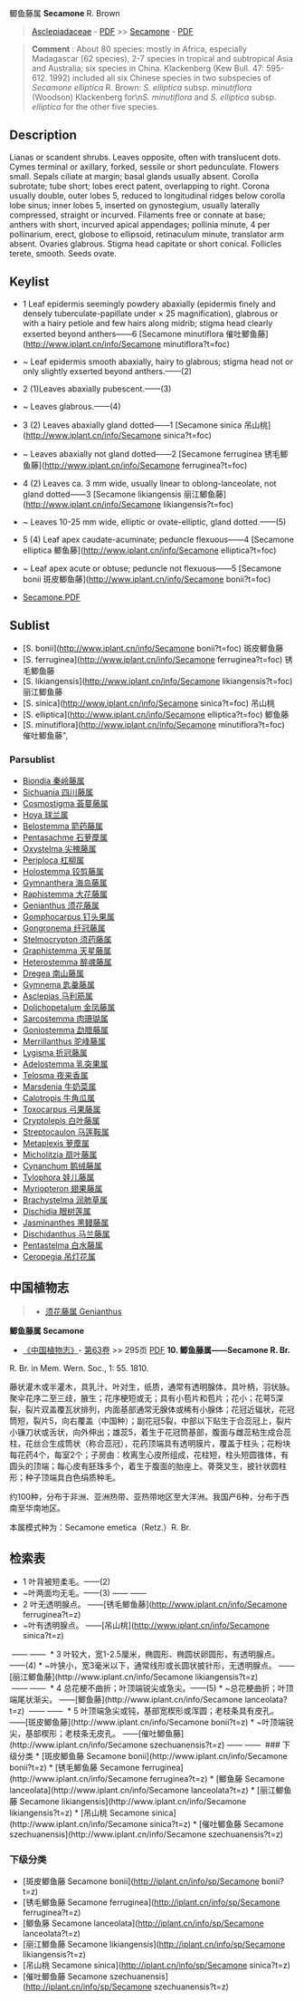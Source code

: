 鲫鱼藤属 **Secamone** R. Brown

> [Asclepiadaceae](http://www.iplant.cn/info/Asclepiadaceae?t=foc) - [PDF](http://www.iplant.cn/foc/pdf/Asclepiadaceae.pdf) >> [Secamone](http://www.iplant.cn/info/Secamone?t=foc) - [PDF](http://www.iplant.cn/foc/pdf/Secamone.pdf)

> **Comment** : 
> About 80 species: mostly in Africa, especially Madagascar (62 species), 2-7 species in tropical and subtropical Asia and Australia; six species in China.
> Klackenberg (Kew Bull. 47: 595-612. 1992) included all six Chinese species in two subspecies of *Secamone elliptica* R. Brown: *S. elliptica* subsp. *minutiflora* (Woodson) Klackenberg for\n*S. minutiflora* and *S. elliptica* subsp. *elliptica* for the other five species.

## Description

Lianas or scandent shrubs. Leaves opposite, often with translucent dots. Cymes terminal or axillary, forked, sessile or short pedunculate. Flowers small. Sepals ciliate at margin; basal glands usually absent. Corolla subrotate; tube short; lobes erect patent, overlapping to right. Corona usually double, outer lobes 5, reduced to longitudinal ridges below corolla lobe sinus; inner lobes 5, inserted on gynostegium, usually laterally compressed, straight or incurved. Filaments free or connate at base; anthers with short, incurved apical appendages; pollinia minute, 4 per pollinarium, erect, globose to ellipsoid, retinaculum minute, translator arm absent. Ovaries glabrous. Stigma head capitate or short conical. Follicles terete, smooth. Seeds ovate.

## Keylist
* 1 Leaf epidermis seemingly powdery abaxially (epidermis finely and densely tuberculate-papillate under &#215; 25 magnification), glabrous or with a hairy petiole and few hairs along midrib; stigma head clearly exserted beyond anthers——6 [Secamone minutiflora 催吐鲫鱼藤](http://www.iplant.cn/info/Secamone minutiflora?t=foc)
* ~ Leaf epidermis smooth abaxially, hairy to glabrous; stigma head not or only slightly exserted beyond anthers.——(2)
* 2 (1)Leaves abaxially pubescent.——(3)
* ~ Leaves glabrous.——(4)
* 3 (2) Leaves abaxially gland dotted——1 [Secamone sinica 吊山桃](http://www.iplant.cn/info/Secamone sinica?t=foc)
* ~ Leaves abaxially not gland dotted——2 [Secamone ferruginea 锈毛鲫鱼藤](http://www.iplant.cn/info/Secamone ferruginea?t=foc)
* 4 (2) Leaves ca. 3 mm wide, usually linear to oblong-lanceolate, not gland dotted——3 [Secamone likiangensis 丽江鲫鱼藤](http://www.iplant.cn/info/Secamone likiangensis?t=foc)
* ~ Leaves 10-25 mm wide, elliptic or ovate-elliptic, gland dotted.——(5)
* 5 (4) Leaf apex caudate-acuminate; peduncle flexuous——4 [Secamone elliptica 鲫鱼藤](http://www.iplant.cn/info/Secamone elliptica?t=foc)
* ~ Leaf apex acute or obtuse; peduncle not flexuous——5 [Secamone bonii 斑皮鲫鱼藤](http://www.iplant.cn/info/Secamone bonii?t=foc)

* [Secamone.PDF](http://www.iplant.cn/foc/pdf/Secamone.pdf)

## Sublist

* [S.  bonii](http://www.iplant.cn/info/Secamone bonii?t=foc)
 斑皮鲫鱼藤
* [S.  ferruginea](http://www.iplant.cn/info/Secamone ferruginea?t=foc)
 锈毛鲫鱼藤
* [S.  likiangensis](http://www.iplant.cn/info/Secamone likiangensis?t=foc)
 丽江鲫鱼藤
* [S.  sinica](http://www.iplant.cn/info/Secamone sinica?t=foc)
 吊山桃
* [S.  elliptica](http://www.iplant.cn/info/Secamone elliptica?t=foc)
 鲫鱼藤
* [S.  minutiflora](http://www.iplant.cn/info/Secamone minutiflora?t=foc) 催吐鲫鱼藤",

### Parsublist

* [Biondia  秦岭藤属](http://www.iplant.cn/info/Biondia?t=foc)
* [Sichuania  四川藤属](http://www.iplant.cn/info/Sichuania?t=foc)
* [Cosmostigma  荟蔓藤属](http://www.iplant.cn/info/Cosmostigma?t=foc)
* [Hoya  球兰属](http://www.iplant.cn/info/Hoya?t=foc)
* [Belostemma  箭药藤属](http://www.iplant.cn/info/Belostemma?t=foc)
* [Pentasachme  石萝藦属](http://www.iplant.cn/info/Pentasachme?t=foc)
* [Oxystelma  尖槐藤属](http://www.iplant.cn/info/Oxystelma?t=foc)
* [Periploca  杠柳属](http://www.iplant.cn/info/Periploca?t=foc)
* [Holostemma  铰剪藤属](http://www.iplant.cn/info/Holostemma?t=foc)
* [Gymnanthera  海岛藤属](http://www.iplant.cn/info/Gymnanthera?t=foc)
* [Raphistemma  大花藤属](http://www.iplant.cn/info/Raphistemma?t=foc)
* [Genianthus  须花藤属](http://www.iplant.cn/info/Genianthus?t=foc)
* [Gomphocarpus  钉头果属](http://www.iplant.cn/info/Gomphocarpus?t=foc)
* [Gongronema  纤冠藤属](http://www.iplant.cn/info/Gongronema?t=foc)
* [Stelmocrypton  须药藤属](http://www.iplant.cn/info/Stelmocrypton?t=foc)
* [Graphistemma  天星藤属](http://www.iplant.cn/info/Graphistemma?t=foc)
* [Heterostemma  醉魂藤属](http://www.iplant.cn/info/Heterostemma?t=foc)
* [Dregea  南山藤属](http://www.iplant.cn/info/Dregea?t=foc)
* [Gymnema  匙羹藤属](http://www.iplant.cn/info/Gymnema?t=foc)
* [Asclepias  马利筋属](http://www.iplant.cn/info/Asclepias?t=foc)
* [Dolichopetalum  金凤藤属](http://www.iplant.cn/info/Dolichopetalum?t=foc)
* [Sarcostemma  肉珊瑚属](http://www.iplant.cn/info/Sarcostemma?t=foc)
* [Goniostemma  勐腊藤属](http://www.iplant.cn/info/Goniostemma?t=foc)
* [Merrillanthus  驼峰藤属](http://www.iplant.cn/info/Merrillanthus?t=foc)
* [Lygisma  折冠藤属](http://www.iplant.cn/info/Lygisma?t=foc)
* [Adelostemma  乳突果属](Adelostemma-乳突果属.md)
* [Telosma  夜来香属](http://www.iplant.cn/info/Telosma?t=foc)
* [Marsdenia  牛奶菜属](http://www.iplant.cn/info/Marsdenia?t=foc)
* [Calotropis  牛角瓜属](http://www.iplant.cn/info/Calotropis?t=foc)
* [Toxocarpus  弓果藤属](http://www.iplant.cn/info/Toxocarpus?t=foc)
* [Cryptolepis  白叶藤属](http://www.iplant.cn/info/Cryptolepis?t=foc)
* [Streptocaulon  马莲鞍属](http://www.iplant.cn/info/Streptocaulon?t=foc)
* [Metaplexis  萝藦属](http://www.iplant.cn/info/Metaplexis?t=foc)
* [Micholitzia  扇叶藤属](http://www.iplant.cn/info/Micholitzia?t=foc)
* [Cynanchum  鹅绒藤属](http://www.iplant.cn/info/Cynanchum?t=foc)
* [Tylophora  娃儿藤属](http://www.iplant.cn/info/Tylophora?t=foc)
* [Myriopteron  翅果藤属](http://www.iplant.cn/info/Myriopteron?t=foc)
* [Brachystelma  润肺草属](http://www.iplant.cn/info/Brachystelma?t=foc)
* [Dischidia  眼树莲属](http://www.iplant.cn/info/Dischidia?t=foc)
* [Jasminanthes  黑鳗藤属](http://www.iplant.cn/info/Jasminanthes?t=foc)
* [Dischidanthus  马兰藤属](http://www.iplant.cn/info/Dischidanthus?t=foc)
* [Pentastelma  白水藤属](http://www.iplant.cn/info/Pentastelma?t=foc)
* [Ceropegia  吊灯花属](http://www.iplant.cn/info/Ceropegia?t=foc)

## 中国植物志

> * [须花藤属  Genianthus](http://www.iplant.cn/info/Genianthus?t=z)

**鲫鱼藤属 Secamone**

* [《中国植物志》](http://www.iplant.cn/frps)- [第63卷](http://www.iplant.cn/frps/vol/63) >> 295页 [PDF](http://www.iplant.cn/frps/pdf/63/295y.pdf)
**10. 鲫鱼藤属——Secamone R. Br.**

R. Br. in Mem. Wern. Soc., 1: 55. 1810.

藤状灌木或半灌木，具乳汁。叶对生，纸质，通常有透明腺体，具叶柄，羽状脉。聚伞花序二至三歧，腋生；花序梗短或无；具有小苞片和苞片；花小；花萼5深裂，裂片双盖覆瓦状排列，内面基部通常无腺体或稀有小腺体；花冠近辐状，花冠筒短，裂片5，向右覆盖（中国种）；副花冠5裂，中部以下贴生于合蕊冠上，裂片小镰刀状或舌状，向外伸出；雄蕊5，着生于花冠筒基部，腹面与雌蕊粘生成合蕊柱，花丝合生成筒状（称合蕊冠），花药顶端具有透明膜片，覆盖于柱头；花粉块每花药4个，每室2个；子房由：枚离生心皮所组成，花柱短，柱头短圆锥体，有圆头的顶端；每心皮有胚珠多个，着生于腹面的胎座上。蓇葖叉生，披针状圆柱形；种子顶端具白色绢质种毛。

约100种，分布于非洲、亚洲热带、亚热带地区至大洋洲。我国产6种，分布于西南至华南地区。

本属模式种为：Secamone emetica（Retz.）R. Br.

## 检索表
* 1 叶背被短柔毛。——(2)
* ~叶两面均无毛。——(3)</td></tr><tr><td>&nbsp;——&nbsp;——&nbsp;</td></tr>
* 2 叶无透明腺点。 ——[锈毛鲫鱼藤](http://www.iplant.cn/info/Secamone ferruginea?t=z)
* ~叶有透明腺点。 ——[吊山桃](http://www.iplant.cn/info/Secamone sinica?t=z)
</td></tr><tr><td>&nbsp;——&nbsp;——&nbsp;</td></tr>
* 3 叶较大，宽1-2.5厘米，椭圆形、椭圆状卵圆形，有透明腺点。——(4)
* ~叶狭小，宽3毫米以下，通常线形或长圆状披针形，无透明腺点。 ——[丽江鲫鱼藤](http://www.iplant.cn/info/Secamone likiangensis?t=z)
</td></tr><tr><td>&nbsp;——&nbsp;——&nbsp;</td></tr>
* 4 总花梗不曲折；叶顶端锐尖或急尖。——(5)
* ~总花梗曲折；叶顶端尾状渐尖。 ——[鲫鱼藤](http://www.iplant.cn/info/Secamone lanceolata?t=z)
</td></tr><tr><td>&nbsp;——&nbsp;——&nbsp;</td></tr>
* 5 叶顶端急尖或钝，基部宽楔形或浑圆；老枝条具有皮孔。 ——[斑皮鲫鱼藤](http://www.iplant.cn/info/Secamone bonii?t=z)
* ~叶顶端锐尖，基部楔形；老枝条无皮孔。 ——[催吐鲫鱼藤](http://www.iplant.cn/info/Secamone szechuanensis?t=z)</td></tr><tr><td>&nbsp;——&nbsp;——&nbsp;</td></tr>
### 下级分类
* [斑皮鲫鱼藤  Secamone bonii](http://www.iplant.cn/info/Secamone bonii?t=z)
* [锈毛鲫鱼藤  Secamone ferruginea](http://www.iplant.cn/info/Secamone ferruginea?t=z)
* [鲫鱼藤  Secamone lanceolata](http://www.iplant.cn/info/Secamone lanceolata?t=z)
* [丽江鲫鱼藤  Secamone likiangensis](http://www.iplant.cn/info/Secamone likiangensis?t=z)
* [吊山桃  Secamone sinica](http://www.iplant.cn/info/Secamone sinica?t=z)
* [催吐鲫鱼藤  Secamone szechuanensis](http://www.iplant.cn/info/Secamone szechuanensis?t=z)

### 下级分类
* [斑皮鲫鱼藤  Secamone bonii](http://iplant.cn/info/sp/Secamone bonii?t=z)
* [锈毛鲫鱼藤  Secamone ferruginea](http://iplant.cn/info/sp/Secamone ferruginea?t=z)
* [鲫鱼藤  Secamone lanceolata](http://iplant.cn/info/sp/Secamone lanceolata?t=z)
* [丽江鲫鱼藤  Secamone likiangensis](http://iplant.cn/info/sp/Secamone likiangensis?t=z)
* [吊山桃  Secamone sinica](http://iplant.cn/info/sp/Secamone sinica?t=z)
* [催吐鲫鱼藤  Secamone szechuanensis](http://iplant.cn/info/sp/Secamone szechuanensis?t=z)

